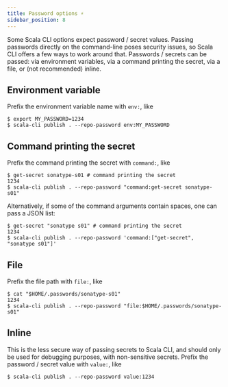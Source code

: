 ```yaml
---
title: Password options ⚡️
sidebar_position: 8
---
```


Some Scala CLI options expect password / secret values. Passing passwords directly on the command-line
poses security issues, so Scala CLI offers a few ways to work around that.
Passwords / secrets can be passed: via environment variables, via a command printing the secret, via a file, or (not recommended)
inline.

## Environment variable

Prefix the environment variable name with `env:`, like
```text
$ export MY_PASSWORD=1234
$ scala-cli publish . --repo-password env:MY_PASSWORD
```

## Command printing the secret

Prefix the command printing the secret with `command:`, like
```text
$ get-secret sonatype-s01 # command printing the secret
1234
$ scala-cli publish . --repo-password "command:get-secret sonatype-s01"
```

Alternatively, if some of the command arguments contain spaces, one can pass a JSON list:
```text
$ get-secret "sonatype s01" # command printing the secret
1234
$ scala-cli publish . --repo-password 'command:["get-secret", "sonatype s01"]'
```

## File

Prefix the file path with `file:`, like
```text
$ cat "$HOME/.passwords/sonatype-s01"
1234
$ scala-cli publish . --repo-password "file:$HOME/.passwords/sonatype-s01"
```

## Inline

This is the less secure way of passing secrets to Scala CLI, and should only be used
for debugging purposes, with non-sensitive secrets. Prefix the password / secret value
with `value:`, like
```text
$ scala-cli publish . --repo-password value:1234
```
